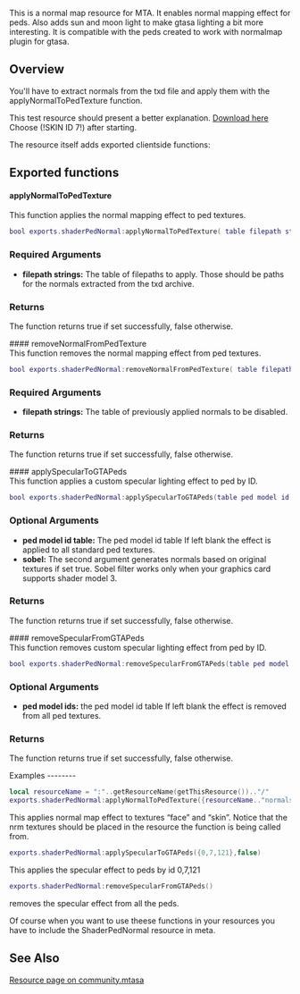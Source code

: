 This is a normal map resource for MTA. It enables normal mapping effect for peds. Also adds sun and moon light to make gtasa lighting a bit more interesting. It is compatible with the peds created to work with normalmap plugin for gtasa.

Overview
--------

You'll have to extract normals from the txd file and apply them with the applyNormalToPedTexture function.

This test resource should present a better explanation. [Download here](http://www.solidfiles.com/d/be237103ee/) Choose (!SKIN ID 7!) after starting.

The resource itself adds exported clientside functions:

Exported functions
------------------

#### applyNormalToPedTexture

<section name="Client" class="client" show="true">
This function applies the normal mapping effect to ped textures.

``` lua
bool exports.shaderPedNormal:applyNormalToPedTexture( table filepath strings )
```

### Required Arguments

-   **filepath strings:** The table of filepaths to apply. Those should be paths for the normals extracted from the txd archive.

### Returns

The function returns true if set successfully, false otherwise.

</section>
#### removeNormalFromPedTexture

<section name="Client" class="client" show="true">
This function removes the normal mapping effect from ped textures.

``` lua
bool exports.shaderPedNormal:removeNormalFromPedTexture( table filepath strings )
```

### Required Arguments

-   **filepath strings:** The table of previously applied normals to be disabled.

### Returns

The function returns true if set successfully, false otherwise.

</section>
#### applySpecularToGTAPeds

<section name="Client" class="client" show="true">
This function applies a custom specular lighting effect to ped by ID.

``` lua
bool exports.shaderPedNormal:applySpecularToGTAPeds(table ped model id table,bool sobel)
```

### Optional Arguments

-   **ped model id table:** The ped model id table If left blank the effect is applied to all standard ped textures.
-   **sobel:** The second argument generates normals based on original textures if set true. Sobel filter works only when your graphics card supports shader model 3.

### Returns

The function returns true if set successfully, false otherwise.

</section>
#### removeSpecularFromGTAPeds

<section name="Client" class="client" show="true">
This function removes custom specular lighting effect from ped by ID.

``` lua
bool exports.shaderPedNormal:removeSpecularFromGTAPeds(table ped model ids)
```

### Optional Arguments

-   **ped model ids:** the ped model id table If left blank the effect is removed from all ped textures.

### Returns

The function returns true if set successfully, false otherwise.

</section>
Examples
--------

``` lua
local resourceName = ":"..getResourceName(getThisResource()).."/" 
exports.shaderPedNormal:applyNormalToPedTexture({resourceName.."normals/face_nrm1.0.png",resourceName.."normals/skin_nrm1.0.png"})
```

This applies normal map effect to textures “face” and “skin”. Notice that the nrm textures should be placed in the resource the function is being called from.

``` lua
exports.shaderPedNormal:applySpecularToGTAPeds({0,7,121},false)
```

This applies the specular effect to peds by id 0,7,121

``` lua
exports.shaderPedNormal:removeSpecularFromGTAPeds()
```

removes the specular effect from all the peds.

Of course when you want to use theese functions in your resources you have to include the ShaderPedNormal resource in meta.

See Also
--------

[Resource page on community.mtasa](https://community.multitheftauto.com/index.php?p=resources&s=details&id=7665)

